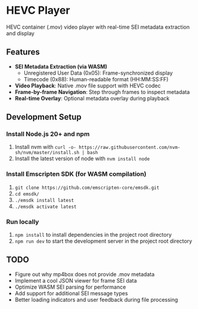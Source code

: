 # HEVC Player

HEVC container (.mov) video player with real-time SEI metadata extraction and display

## Features

- **SEI Metadata Extraction (via WASM)**
  - Unregistered User Data (0x05): Frame-synchronized display
  - Timecode (0x88): Human-readable format (HH:MM:SS:FF)
- **Video Playback**: Native .mov file support with HEVC codec
- **Frame-by-frame Navigation**: Step through frames to inspect metadata
- **Real-time Overlay**: Optional metadata overlay during playback

## Development Setup

### Install Node.js 20+ and npm

1. Install nvm with `curl -o- https://raw.githubusercontent.com/nvm-sh/nvm/master/install.sh | bash`
1. Install the latest version of node with `nvm install node`

### Install Emscripten SDK (for WASM compilation)

1. `git clone https://github.com/emscripten-core/emsdk.git`
1.  `cd emsdk/`
1. `./emsdk install latest`
1. `./emsdk activate latest`

### Run locally

1. `npm install` to install dependencies in the project root directory
1. `npm run dev` to start the development server in the project root directory

## TODO

- Figure out why mp4box does not provide .mov metadata
- Implement a cool JSON viewer for frame SEI data
- Optimize WASM SEI parsing for performance
- Add support for additional SEI message types
- Better loading indicators and user feedback during file processing
